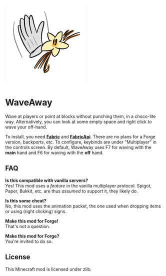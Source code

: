 ![WaveAway Mod Icon](src/main/resources/assets/waveaway/icon.png)
# WaveAway

Wave at players or point at blocks without punching them, in a choco-lite way.
Alternatively, you can look at some empty space and right click to wave your off-hand.

To install, you need **[Fabric][1]** and **[FabricApi][2]**. There are no plans for a Forge version, backports, etc. To configure, keybinds are under "Multiplayer" in the controls screen. By default, WaveAway uses F7 for waving with the **main** hand and F6 for waving with the **off** hand.

## FAQ

**Is this compatible with vanilla servers?** \
Yes! This mod uses a *feature* in the vanilla multiplayer protocol. Spigot, Paper, Bukkit, etc. are thus *assumed* to support it, they likely do.

**Is this some cheat?** \
No, this mod uses the animation packet, the one used when dropping items or using (right clicking) signs.

**Make this mod for Forge!** \
That's not a question.

**Make this mod for Forge?** \
You're invited to do so.

## License

This Minecraft mod is licensed under zlib.

[1]: https://fabricmc.net/
[2]: https://www.curseforge.com/minecraft/mc-mods/fabric-api
